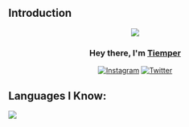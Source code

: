 ## Introduction
<p align="center">
<img src="https://readme-typing-svg.demolab.com/?lines=Welcome%20to%20my%20Github" /></a>
</p>

<h3 align="center">Hey there, I'm <a href="https://github.com/Tiemper">Tiemper</a></h3>

<p align="center">
  <a href="https://www.instagram.com/tiemper/"><img alt="Instagram" title="Instagram" src="https://img.shields.io/badge/Instagram-E4405F?style=for-the-badge&logo=instagram&logoColor=white"/></a>
  <a href="https://www.twitter.com/tiemper/"><img alt="Twitter" title="Twitter" src="https://img.shields.io/badge/Twitter-1DA1F2?style=for-the-badge&logo=twitter&logoColor=white"/></a>
 </p>

## Languages I Know:

<p align="left"> <a href="https://github.com/tiemper"><img src="https://skillicons.dev/icons?i=python,js"> </a> </p>
